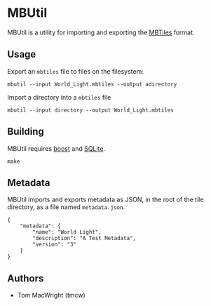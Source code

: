 # MBUtil

MBUtil is a utility for importing and exporting the [MBTiles](http://mbtiles.org/) format.

## Usage

Export an `mbtiles` file to files on the filesystem:

    mbutil --input World_Light.mbtiles --output adirectory

Import a directory into a `mbtiles` file

    mbutil --input directory --output World_Light.mbtiles

## Building

MBUtil requires [boost](http://www.boost.org/) and [SQLite](http://sqlite.org/).

    make

## Metadata

MBUtil imports and exports metadata as JSON, in the root of the tile directory, as a file named `metadata.json`.

    {
        "metadata": {
            "name": "World Light",
            "description": "A Test Metadata",
            "version": "3"
        }
    }

## Authors

- Tom MacWright (tmcw)
